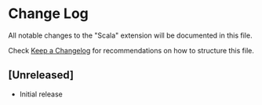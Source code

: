 # Change Log

All notable changes to the "Scala" extension will be documented in this file.

Check [Keep a Changelog](http://keepachangelog.com/) for recommendations on how to structure this file.

## [Unreleased]

- Initial release